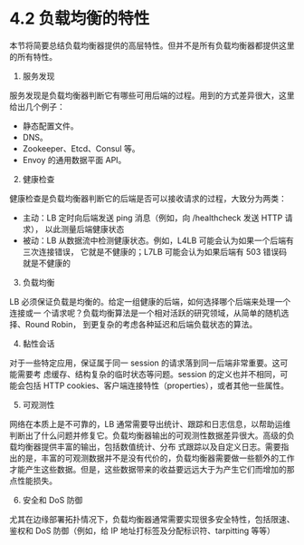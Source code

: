 # 4.2 负载均衡的特性

本节将简要总结负载均衡器提供的高层特性。但并不是所有负载均衡器都提供这里的所有特性。

1. 服务发现

服务发现是负载均衡器判断它有哪些可用后端的过程。用到的方式差异很大，这里给出几个例子：

- 静态配置文件。
- DNS。
- Zookeeper、Etcd、Consul 等。
- Envoy 的通用数据平面 API。

2. 健康检查

健康检查是负载均衡器判断它的后端是否可以接收请求的过程，大致分为两类：

- 主动：LB 定时向后端发送 ping 消息（例如，向 /healthcheck 发送 HTTP 请求）， 以此测量后端健康状态
- 被动：LB 从数据流中检测健康状态。例如，L4LB 可能会认为如果一个后端有三次连接错误， 它就是不健康的；L7LB 可能会认为如果后端有 503 错误码就是不健康的

3. 负载均衡

LB 必须保证负载是均衡的。给定一组健康的后端，如何选择哪个后端来处理一个连接或一 个请求呢？负载均衡算法是一个相对活跃的研究领域，从简单的随机选择、Round Robin， 到更复杂的考虑各种延迟和后端负载状态的算法。

4. 黏性会话

对于一些特定应用，保证属于同一 session 的请求落到同一后端非常重要。这可能需要考 虑缓存、结构复杂的临时状态等问题。session 的定义也并不相同，可能会包括 HTTP cookies、客户端连接特性（properties），或者其他一些属性。

5. 可观测性

网络在本质上是不可靠的，LB 通常需要导出统计、跟踪和日志信息，以帮助运维判断出了什么问题并修复它。负载均衡器输出的可观测性数据差异很大。高级的负载均衡器提供丰富的输出，包括数值统计、分布 式跟踪以及自定义日志。需要指出的是，丰富的可观测数据并不是没有代价的，负载均衡器需要做一些额外的工作才能产生这些数据。但是，这些数据带来的收益要远远大于为产生它们而增加的那点性能损失。 

6. 安全和 DoS 防御

尤其在边缘部署拓扑情况下，负载均衡器通常需要实现很多安全特性，包括限速、鉴权和 DoS 防御（例如，给 IP 地址打标签及分配标识符、tarpitting 等等）
